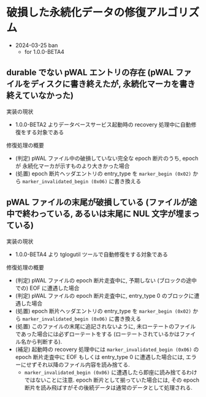 # 破損した永続化データの修復アルゴリズム

* 2024-03-25 ban
    * for 1.0.0-BETA4

## durable でない pWAL エントリの存在 (pWAL ファイルをディスクに書き終えたが, 永続化マーカを書き終えていなかった)

実装の現状
* 1.0.0-BETA2 よりデータベースサービス起動時の recovery 処理中に自動修復をする対象である

修復処理の概要
* (判定) pWAL ファイル中の破損していない完全な epoch 断片のうち, epoch が 永続化マーカが示すものより大きかった場合
* (処置) epoch 断片ヘッダエントリの entry_type を `marker_begin (0x02)` から `marker_invalidated_begin (0x06)` に書き換える

## pWAL ファイルの末尾が破損している (ファイルが途中で終わっている, あるいは末尾に NUL 文字が埋まっている)

実装の現状
* 1.0.0-BETA4 より tglogutil ツールで自動修復をする対象である

修復処理の概要
* (判定) pWAL ファイルの epoch 断片走査中に, 予期しない (ブロックの途中での) EOF に遭遇した場合
* (判定) pWAL ファイルの epoch 断片走査中に, entry_type 0 のブロックに遭遇した場合
* (処置) epoch 断片ヘッダエントリの entry_type を `marker_begin (0x02)` から `marker_invalidated_begin (0x06)` に書き換える
* (処置) このファイルの末尾に追記されないように, 未ローテートのファイルであった場合には必ずローテートをする (ローテートされているかはファイル名から判断する).
* (補足) 起動時の recovery 処理中には `marker_invalidated_begin (0x06)` の epoch 断片走査中に EOF もしくは entry_type 0 に遭遇した場合には, エラーにせずそれ以降のファイル内容を読み捨てる.
    * `marker_invalidated_begin (0x06)` に遭遇したら即座に読み捨てるわけではないことに注意. epoch 断片として揃っていた場合には, その epoch 断片を読み飛ばすがその後続データは通常のデータとして処理される.
